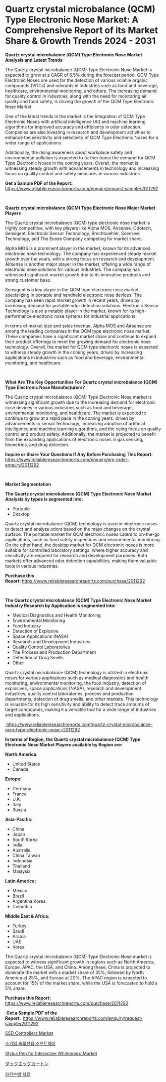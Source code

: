 <p><h1>Quartz crystal microbalance (QCM) Type Electronic Nose Market: A Comprehensive Report of its Market Share & Growth Trends 2024 - 2031</h1></p><p><strong>Quartz crystal microbalance (QCM) Type Electronic Nose Market Analysis and Latest Trends</strong></p>
<p><p>The Quartz crystal microbalance (QCM) Type Electronic Nose Market is expected to grow at a CAGR of 6.5% during the forecast period. QCM Type Electronic Noses are used for the detection of various volatile organic compounds (VOCs) and odorants in industries such as food and beverage, healthcare, environmental monitoring, and others. The increasing demand for quality control in industries, along with the need for monitoring air quality and food safety, is driving the growth of the QCM Type Electronic Nose Market.</p><p>One of the latest trends in the market is the integration of QCM Type Electronic Noses with artificial intelligence (AI) and machine learning algorithms for improved accuracy and efficiency in odor detection. Companies are also investing in research and development activities to enhance the sensitivity and selectivity of QCM Type Electronic Noses for a wider range of applications.</p><p>Additionally, the rising awareness about workplace safety and environmental pollution is expected to further boost the demand for QCM Type Electronic Noses in the coming years. Overall, the market is witnessing steady growth with advancements in technology and increasing focus on quality control and safety measures in various industries.</p></p>
<p><strong>Get a Sample PDF of the Report:&nbsp;</strong> <a href="https://www.reliableresearchreports.com/enquiry/request-sample/2011292">https://www.reliableresearchreports.com/enquiry/request-sample/2011292</a></p>
<p>&nbsp;</p>
<p><strong>Quartz crystal microbalance (QCM) Type Electronic Nose Major Market Players</strong></p>
<p><p>The Quartz crystal microbalance (QCM) type electronic nose market is highly competitive, with key players like Alpha MOS, Airsense, Odotech, Sensigent, Electronic Sensor Technology, Brechbuehler, Scensive Technology, and The Enose Company competing for market share. </p><p>Alpha MOS is a prominent player in the market, known for its advanced electronic nose technology. The company has experienced steady market growth over the years, with a strong focus on research and development. Airsense is another major player in the market, offering a wide range of electronic nose solutions for various industries. The company has witnessed significant market growth due to its innovative products and strong customer base.</p><p>Sensigent is a key player in the QCM type electronic nose market, specializing in portable and handheld electronic nose devices. The company has seen rapid market growth in recent years, driven by increasing demand for portable odor detection solutions. Electronic Sensor Technology is also a notable player in the market, known for its high-performance electronic nose systems for industrial applications.</p><p>In terms of market size and sales revenue, Alpha MOS and Airsense are among the leading companies in the QCM type electronic nose market. These companies have a significant market share and continue to expand their product offerings to meet the growing demand for electronic nose technology. Overall, the market for QCM type electronic noses is expected to witness steady growth in the coming years, driven by increasing applications in industries such as food and beverage, environmental monitoring, and healthcare.</p></p>
<p>&nbsp;</p>
<p><strong>What Are The Key Opportunities For Quartz crystal microbalance (QCM) Type Electronic Nose Manufacturers?</strong></p>
<p><p>The Quartz crystal microbalance (QCM) Type Electronic Nose market is witnessing significant growth due to the increasing demand for electronic nose devices in various industries such as food and beverage, environmental monitoring, and healthcare. The market is expected to continue to grow at a rapid pace in the coming years, driven by advancements in sensor technology, increasing adoption of artificial intelligence and machine learning algorithms, and the rising focus on quality control and product safety. Additionally, the market is projected to benefit from the expanding applications of electronic noses in gas sensing, biometrics, and drug detection.</p></p>
<p><strong>Inquire or Share Your Questions If Any Before Purchasing This Report:</strong> <a href="https://www.reliableresearchreports.com/enquiry/pre-order-enquiry/2011292">https://www.reliableresearchreports.com/enquiry/pre-order-enquiry/2011292</a></p>
<p>&nbsp;</p>
<p><strong>Market Segmentation</strong></p>
<p><strong>The Quartz crystal microbalance (QCM) Type Electronic Nose Market Analysis by types is segmented into:</strong></p>
<p><ul><li>Portable</li><li>Desktop</li></ul></p>
<p><p>Quartz crystal microbalance (QCM) technology is used in electronic noses to detect and analyze odors based on the mass changes on the crystal surface. The portable market for QCM electronic noses caters to on-the-go applications, such as food safety inspections and environmental monitoring. On the other hand, the desktop market for QCM electronic noses is more suitable for controlled laboratory settings, where higher accuracy and sensitivity are required for research and development purposes. Both markets offer advanced odor detection capabilities, making them valuable tools in various industries.</p></p>
<p><strong>Purchase this Report:&nbsp;</strong><a href="https://www.reliableresearchreports.com/purchase/2011292">https://www.reliableresearchreports.com/purchase/2011292</a></p>
<p>&nbsp;</p>
<p><strong>The Quartz crystal microbalance (QCM) Type Electronic Nose Market Industry Research by Application is segmented into:</strong></p>
<p><ul><li>Medical Diagnostics and Health Monitoring</li><li>Environmental Monitoring</li><li>Food Industry</li><li>Detection of Explosive</li><li>Space Applications (NASA)</li><li>Research and Development Industries</li><li>Quality Control Laboratories</li><li>The Process and Production Department</li><li>Detection of Drug Smells</li><li>Other</li></ul></p>
<p><p>Quartz crystal microbalance (QCM) technology is utilized in electronic noses for various applications such as medical diagnostics and health monitoring, environmental monitoring, the food industry, detection of explosives, space applications (NASA), research and development industries, quality control laboratories, process and production departments, detection of drug smells, and other markets. This technology is valuable for its high sensitivity and ability to detect trace amounts of target compounds, making it a versatile tool for a wide range of industries and applications.</p></p>
<p><a href="https://www.reliableresearchreports.com/quartz-crystal-microbalance-qcm-type-electronic-nose-r2011292">&nbsp;https://www.reliableresearchreports.com/quartz-crystal-microbalance-qcm-type-electronic-nose-r2011292</a></p>
<p><strong>In terms of Region, the Quartz crystal microbalance (QCM) Type Electronic Nose Market Players available by Region are:</strong></p>
<p>
    <p> <strong> North America: </strong>
        <ul>
            <li>United States</li>
            <li>Canada</li>
        </ul>
        </p> 
    <p> <strong> Europe: </strong>
        <ul>
            <li>Germany</li>
            <li>France</li>
            <li>U.K.</li>
            <li>Italy</li>
            <li>Russia</li>
        </ul>
        </p> 
    <p> <strong> Asia-Pacific: </strong>
        <ul>
            <li>China</li>
            <li>Japan</li>
            <li>South Korea</li>
            <li>India</li>
            <li>Australia</li>
            <li>China Taiwan</li>
            <li>Indonesia</li>
            <li>Thailand</li>
            <li>Malaysia</li>
        </ul>
        </p> 
    <p> <strong> Latin America: </strong>
        <ul>
            <li>Mexico</li>
            <li>Brazil</li>
            <li>Argentina Korea</li>
            <li>Colombia</li>
        </ul>
        </p> 
    <p> <strong> Middle East & Africa: </strong>
        <ul>
            <li>Turkey</li>
            <li>Saudi</li>
            <li>Arabia</li>
            <li>UAE</li>
            <li>Korea</li>
        </ul>
    </p>
    </p>
<p><p>The Quartz crystal microbalance (QCM) Type Electronic Nose market is expected to witness significant growth in regions such as North America, Europe, APAC, the USA, and China. Among these, China is projected to dominate the market with a market share of 35%, followed by North America at 25%, and Europe at 20%. The APAC region is expected to account for 15% of the market share, while the USA is forecasted to hold a 5% share.</p></p>
<p><strong>Purchase this Report: </strong><a href="https://www.reliableresearchreports.com/purchase/2011292">https://www.reliableresearchreports.com/purchase/2011292</a></p>
<p>&nbsp;<strong>Get a Sample PDF of the Report:&nbsp;&nbsp;</strong><a href="https://www.reliableresearchreports.com/enquiry/request-sample/2011292">https://www.reliableresearchreports.com/enquiry/request-sample/2011292</a></p>
<p><strong></strong></p>
<p><p><a href="https://github.com/RyleeBauch2023/Market-Research-Report-List-1/blob/main/ssd-controllers-market.md">SSD Controllers Market</a></p><p><a href="https://github.com/solomonbode85/Market-Research-Report-List-1/blob/main/3639510158733.md">소기업 솔루션용 소프트웨어</a></p><p><a href="https://github.com/AndreanneHane2023/Market-Research-Report-List-1/blob/main/stylus-pen-for-interactive-whiteboard-market.md">Stylus Pen for Interactive Whiteboard Market</a></p><p><a href="https://github.com/CarlieShields/Market-Research-Report-List-1/blob/main/7682694149097.md">ダックエッグカートン</a></p><p><a href="https://github.com/PhilToryphy7876567/Market-Research-Report-List-2/blob/main/1915257158732.md">파킨슨병 치료</a></p></p>